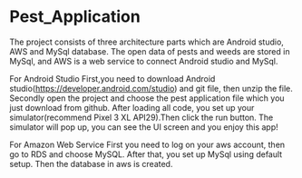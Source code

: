 # Pest_Application

The project consists of three architecture parts which are Android studio, AWS and MySql database. The open data of pests and weeds are stored in MySql, and AWS is a web service to connect Android studio and MySql.

For Android Studio
 First,you need to download Android studio(https://developer.android.com/studio) and git file, then unzip the file. 
Secondly open the project and choose the pest application file which you just download from github.
After loading all code, you set up your simulator(recommend Pixel 3 XL API29).Then click the run button.
The simulator will pop up, you can see the UI screen and you enjoy this app!

For Amazon Web Service
First you need to log on your aws account, then go to RDS and choose MySQL.
After that, you set up MySql using default setup. Then the database in aws is created.

